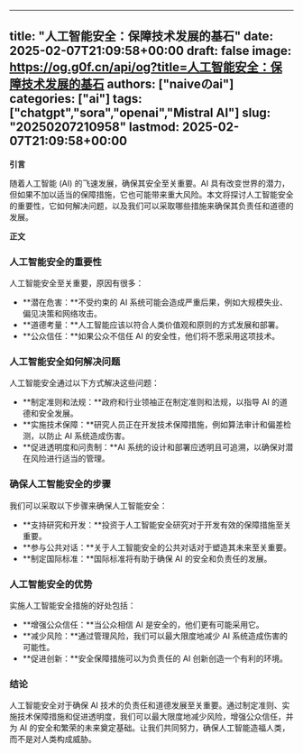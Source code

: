 
---
title: "人工智能安全：保障技术发展的基石"
date: 2025-02-07T21:09:58+00:00
draft: false
image: https://og.g0f.cn/api/og?title=人工智能安全：保障技术发展的基石
authors: ["naiveのai"]
categories: ["ai"]
tags: ["chatgpt","sora","openai","Mistral AI"]
slug: "20250207210958"
lastmod: 2025-02-07T21:09:58+00:00
---
**引言**

随着人工智能 (AI) 的飞速发展，确保其安全至关重要。AI 具有改变世界的潜力，但如果不加以适当的保障措施，它也可能带来重大风险。本文将探讨人工智能安全的重要性，它如何解决问题，以及我们可以采取哪些措施来确保其负责任和道德的发展。

**正文**

### 人工智能安全的重要性

人工智能安全至关重要，原因有很多：

- **潜在危害：**不受约束的 AI 系统可能会造成严重后果，例如大规模失业、偏见决策和网络攻击。
- **道德考量：**人工智能应该以符合人类价值观和原则的方式发展和部署。
- **公众信任：**如果公众不信任 AI 的安全性，他们将不愿采用这项技术。

### 人工智能安全如何解决问题

人工智能安全通过以下方式解决这些问题：

- **制定准则和法规：**政府和行业领袖正在制定准则和法规，以指导 AI 的道德和安全发展。
- **实施技术保障：**研究人员正在开发技术保障措施，例如算法审计和偏差检测，以防止 AI 系统造成伤害。
- **促进透明度和问责制：**AI 系统的设计和部署应透明且可追溯，以确保对潜在风险进行适当的管理。

### 确保人工智能安全的步骤

我们可以采取以下步骤来确保人工智能安全：

- **支持研究和开发：**投资于人工智能安全研究对于开发有效的保障措施至关重要。
- **参与公共对话：**关于人工智能安全的公共对话对于塑造其未来至关重要。
- **制定国际标准：**国际标准将有助于确保 AI 的安全和负责任的发展。

### 人工智能安全的优势

实施人工智能安全措施的好处包括：

- **增强公众信任：**当公众相信 AI 是安全的，他们更有可能采用它。
- **减少风险：**通过管理风险，我们可以最大限度地减少 AI 系统造成伤害的可能性。
- **促进创新：**安全保障措施可以为负责任的 AI 创新创造一个有利的环境。

### 结论

人工智能安全对于确保 AI 技术的负责任和道德发展至关重要。通过制定准则、实施技术保障措施和促进透明度，我们可以最大限度地减少风险，增强公众信任，并为 AI 的安全和繁荣的未来奠定基础。让我们共同努力，确保人工智能造福人类，而不是对人类构成威胁。